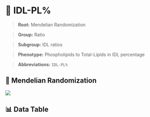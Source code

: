 # 🧪 IDL-PL%

> **Root:** Mendelian Randomization

> **Group:** Ratio  

> **Subgroup:** IDL ratios

> **Phenotype:** Phospholipids to Total-Lipids in IDL percentage  

> **Abbreviations:** `IDL-PL%`

## 🧬 Mendelian Randomization  

<img src="/MR/Figures/Inverse/IDLhengxianPLbaifenhao.png"/>


## 📊 Data Table


<CsvTableMRI src="/MR/Data/Inverse/IDLhengxianPLbaifenhao.csv"/>
